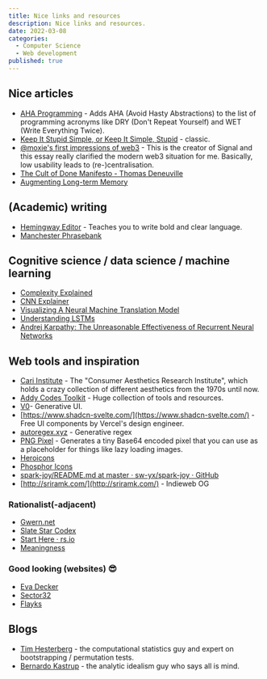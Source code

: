 ```yaml
---
title: Nice links and resources
description: Nice links and resources.
date: 2022-03-08
categories:
  - Computer Science
  - Web development
published: true
---
```

## Nice articles
- <a href="https://kentcdodds.com/blog/aha-programming">AHA Programming</a> - Adds AHA (Avoid Hasty Abstractions) to the list of programming acronyms like DRY (Don't Repeat Yourself) and WET (Write Everything Twice).
- <a href="https://people.apache.org/~fhanik/kiss.html">Keep It Stupid Simple, or Keep It Simple, Stupid</a> - classic. 
- <a href="https://moxie.org/2022/01/07/web3-first-impressions.html">@moxie's first impressions of web3</a> - This is the creator of Signal and this essay really clarified the modern web3 situation for me. Basically, low usability leads to (re-)centralisation. 
- [The Cult of Done Manifesto - Thomas Deneuville](https://thomasdeneuville.com/cult-of-done-manifesto/)
- [Augmenting Long-term Memory](http://augmentingcognition.com/ltm.html)
## (Academic) writing
- <a href="https://hemingwayapp.com/">Hemingway Editor</a> - Teaches you to write bold and clear language. 
- [Manchester Phrasebank](https://www.phrasebank.manchester.ac.uk/)
## Cognitive science / data science / machine learning 
- [Complexity Explained](https://complexityexplained.github.io/)
- [CNN Explainer](https://poloclub.github.io/cnn-explainer/) 
- [Visualizing A Neural Machine Translation Model](https://jalammar.github.io/visualizing-neural-machine-translation-mechanics-of-seq2seq-models-with-attention/)
- [Understanding LSTMs](https://colah.github.io/posts/2015-08-Understanding-LSTMs/)
- [Andrej Karpathy: The Unreasonable Effectiveness of Recurrent Neural Networks](https://karpathy.github.io/2015/05/21/rnn-effectiveness/)
## Web tools and inspiration
- <a href="https://cari.institute/">Cari Institute</a> - The "Consumer Aesthetics Research Institute", which holds a crazy collection of different aesthetics from the 1970s until now. 
- <a href="https://toolkit.addy.codes/">Addy Codes Toolkit</a> - Huge collection of tools and resources.
- [V0](https://v0.dev/)- Generative UI. 
- [https://www.shadcn-svelte.com/](https://www.shadcn-svelte.com/) - Free UI components by Vercel's design engineer.
- [autoregex.xyz](https://www.autoregex.xyz/) - Generative regex 
- [PNG Pixel](https://png-pixel.com/) - Generates a tiny Base64 encoded pixel that you can use as a placeholder for things like lazy loading images.
- [Heroicons](https://heroicons.com/)
- [Phosphor Icons](https://phosphoricons.com/)
- [spark-joy/README.md at master · sw-yx/spark-joy · GitHub](https://github.com/sw-yx/spark-joy/blob/master/README.md#general--misc)
- [http://sriramk.com/](http://sriramk.com/) - Indieweb OG 
### Rationalist(-adjacent)
- [Gwern.net](https://www.gwern.net/index)
- [Slate Star Codex](https://slatestarcodex.com/)
- [Start Here · rs.io](https://rs.io/guided-tour/)
- [Meaningness]( https://meaningness.com/)
### Good looking (websites) 😎
- [Eva Decker](https://evadecker.com/)
- [Sector32](https://www.sector32.net/intro/)
- [Flayks](https://flayks.com/)
## Blogs
- [Tim Hesterberg](https://www.timhesterberg.net/) - the computational statistics guy and expert on bootstrapping / permutation tests. 
- [Bernardo Kastrup](https://www.bernardokastrup.com/) - the analytic idealism guy who says all is mind. 



